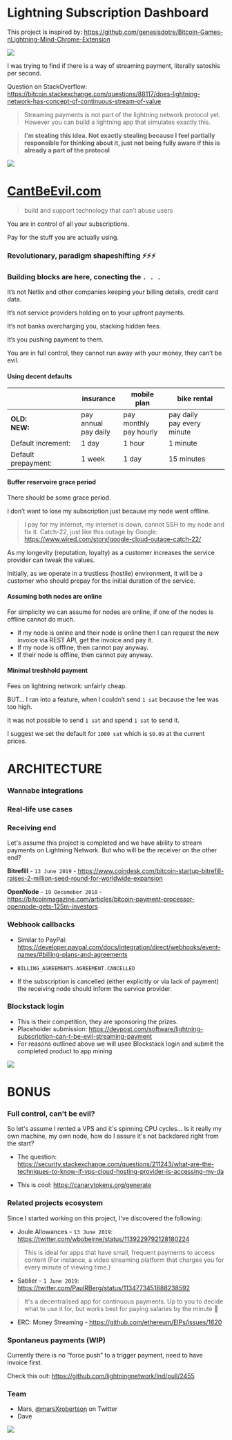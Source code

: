 # Lightning Subscription Dashboard

This project is inspired by: https://github.com/genesisdotre/Bitcoin-Games-nLightning-Mind-Chrome-Extension

![](readme-images/activity.gif)

I was trying to find if there is a way of streaming payment, literally satoshis per second.

Question on StackOverflow: https://bitcoin.stackexchange.com/questions/88117/does-lightning-network-has-concept-of-continuous-stream-of-value

> Streaming payments is not part of the lightning network protocol yet.
> However you can build a lightning app that simulates exactly this.

> **I'm stealing this idea. Not exactly stealing because I feel partially responsible for thinking about it, just not being fully aware if this is already a part of the protocol**

<!-- 
RANDOM UNRELATED

https://twitter.com/skddc/status/946008107800584192
Been to 34c3, had a brief chance to say "hi" to @starkness and @peterktodd and  appreciate their work (they are public figures, they don't remember)
-->
![](readme-images/billboard.jpg)
# [CantBeEvil.com](https://cantbeevil.com/)

> build and support technology that can’t abuse users

You are in control of all your subscriptions.

Pay for the stuff you are actually using.

### Revolutionary, paradigm shapeshifting ⚡️️️⚡️️️⚡️️️
### Building blocks are here, conecting the `. . .`

It’s not Netlix and other companies keeping your billing details, credit card data.

It’s not service providers holding on to your upfront payments.

It’s not banks overcharging you, stacking hidden fees.

It’s you pushing payment to them.

You are in full control, they cannot run away with your money, they can’t be evil.


#### Using decent defaults

| | insurance | mobile plan | bike rental |
|---| --- | --- | --- |
| **OLD:**<br>**NEW:**| pay annual<br>pay daily | pay monthly<br> pay hourly  | pay daily<br>pay every minute |
| Default increment:|  1 day |  1 hour |  1 minute
| Default prepayment:|  1 week |  1 day |  15 minutes


#### Buffer reservoire grace period

There should be some grace period.

I don’t want to lose my subscription just because my node went offline.

> I pay for my internet, my internet is down, cannot SSH to my node and fix it. Catch-22, just like this outage by Google:  https://www.wired.com/story/google-cloud-outage-catch-22/

As my longevity (reputation, loyalty) as a customer increases the service provider can tweak the values.

Initially, as we operate in a trustless (hostile) environment, it will be a customer who should prepay for the initial duration of the service.

<!-- 
I think it should be voluntary. If my node stay online 24/7/365 then I do not have to prepay, otherwise its my voluntary decision to prepay for a day (have a buffer) and then do micropayments every 1000 sat.
-->

#### Assuming both nodes are online

For simplicity we can assume for nodes are online, if one of the nodes is offline cannot do much.

* If my node is online and their node is online then I can request the new invoice via REST API, get the invoice and pay it.
* If my node is offline, then cannot pay anyway.
* If their node is offline, then cannot pay anyway.


<!-- IT ALREADY EXIXTS
#### Positive sideeffects
It is possible that companies compeete not only on price, but conditions of the payment.

It is possible that you build a relationship with a company to receive better terms. Your loyalty literally pays of.

-->


#### Minimal treshhold payment

Fees on lightning network: unfairly cheap.

BUT… I ran into a feature, when I couldn’t  send `1 sat` because the fee was too high.

It was not possible to send `1 sat` and spend `1 sat` to send it.

I suggest we set the default for `1000 sat` which is `$0.09` at the current prices.







<!--
NODE LAUNCHER UNRELATED
I’m in love with Node Launcher.
https://medium.com/lightning-power-users/windows-macos-lightning-network-284bd5034340

It’s unfairly easy to run the full node.

At the same time, it's too cumbersome for me to set up everything from scratch. I don't even know how much SSD, memory, CPU for a VPS 
-->

# ARCHITECTURE


### Wannabe integrations
### Real-life use cases
### Receiving end 
Let's assume this project is completed and we have ability to stream payments on Lightning Network. But who will be the receiver on the other end?

**Bitrefill** - `13 June 2019` - https://www.coindesk.com/bitcoin-startup-bitrefill-raises-2-million-seed-round-for-worldwide-expansion

**OpenNode** - `19 Decemeber 2018` - https://bitcoinmagazine.com/articles/bitcoin-payment-processor-opennode-gets-125m-investors

<!-- NOTES ABOUT DEMO, SHOW DON'T TELL
To make a great looking demo, we will probably have to create some fictional businesses that can accept streming payments:

* Echelon mobile
* Webflix (Netflix)
* Perpetual Insurance
* Digital Sea (Digital Ocean)
-->

### Webhook callbacks

* Similar to PayPal: https://developer.paypal.com/docs/integration/direct/webhooks/event-names/#billing-plans-and-agreements

* `BILLING_AGREEMENTS.AGREEMENT.CANCELLED`

* If the subscription is cancelled (either explicitly or via lack of payment) the receiving node should inform the service provider.

### Blockstack login

* This is their competition, they are sponsoring the prizes.
* Placeholder submission: https://devpost.com/software/lightning-subscription-can-t-be-evil-streaming-payment
* For reasons outlined above we will usee Blockstack login and submit the completed product to app mining

![](readme-images/honeybadger.png)


# BONUS

### Full control, can't be evil?

So let's assume I rented a VPS and it's spinning CPU cycles... Is it really my own machine, my own node, how do I assure it's not backdored right from the start?

* The  question: https://security.stackexchange.com/questions/211243/what-are-the-techniques-to-know-if-vps-cloud-hosting-provider-is-accessing-my-da

* This is cool: https://canarytokens.org/generate



### Related projects ecosystem

Since I started working on this project, I've discovered the following:

* Joule Allowances - `13 June 2019`: https://twitter.com/wbobeirne/status/1139229792128180224

> This is ideal for apps that have small, frequent payments to access content (For instance, a video streaming platform that charges you for every minute of viewing time.)

* Sablier - `1 June 2019`: https://twitter.com/PaulRBerg/status/1134773451888238592

> It's a decentralised app for continuous payments. Up to you to decide what to use it for, but works best for paying salaries by the minute 💸

* ERC: Money Streaming - https://github.com/ethereum/EIPs/issues/1620

### Spontaneus payments (WIP)

Currently there is no “force push” to a trigger payment, need to have invoice first. 

Check this out: https://github.com/lightningnetwork/lnd/pull/2455

### Team

* Mars, [@marsXrobertson](https://twitter.com/marsXrobertson) on Twitter
* Dave

![](readme-images/goaway.png)